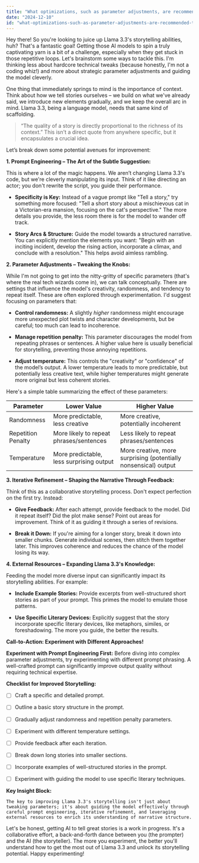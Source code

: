 ```yaml
---
title: "What optimizations, such as parameter adjustments, are recommended to improve Llama 3.3's performance for storytelling while reducing repetitive outputs?"
date: "2024-12-10"
id: "what-optimizations-such-as-parameter-adjustments-are-recommended-to-improve-llama-33s-performance-for-storytelling-while-reducing-repetitive-outputs"
---
```


Hey there! So you're looking to juice up Llama 3.3's storytelling abilities, huh?  That's a fantastic goal!  Getting those AI models to spin a truly captivating yarn is a bit of a challenge, especially when they get stuck in those repetitive loops. Let's brainstorm some ways to tackle this.  I'm thinking less about hardcore technical tweaks (because honestly, I'm not a coding whiz!) and more about strategic parameter adjustments and guiding the model cleverly.

One thing that immediately springs to mind is the importance of context.  Think about how we tell stories ourselves – we build on what we've already said, we introduce new elements gradually, and we keep the overall arc in mind.  Llama 3.3, being a language model, needs that same kind of scaffolding.

>“The quality of a story is directly proportional to the richness of its context.”  This isn't a direct quote from anywhere specific, but it encapsulates a crucial idea.

Let’s break down some potential avenues for improvement:


**1. Prompt Engineering – The Art of the Subtle Suggestion:**

This is where a lot of the magic happens. We aren’t changing Llama 3.3's code, but we're cleverly manipulating its input.  Think of it like directing an actor; you don't rewrite the script, you guide their performance.

*   **Specificity is Key:** Instead of a vague prompt like "Tell a story," try something more focused: "Tell a short story about a mischievous cat in a Victorian-era mansion, focusing on the cat's perspective."  The more details you provide, the less room there is for the model to wander off track.

*   **Story Arcs & Structure:**  Guide the model towards a structured narrative. You can explicitly mention the elements you want:  "Begin with an inciting incident, develop the rising action, incorporate a climax, and conclude with a resolution." This helps avoid aimless rambling.


**2. Parameter Adjustments – Tweaking the Knobs:**

While I'm not going to get into the nitty-gritty of specific parameters (that's where the real tech wizards come in), we can talk conceptually.  There are settings that influence the model's creativity, randomness, and tendency to repeat itself.  These are often explored through experimentation.  I'd suggest focusing on parameters that:

*   **Control randomness:** A slightly *higher* randomness might encourage more unexpected plot twists and character developments, but be careful; too much can lead to incoherence.

*   **Manage repetition penalty:** This parameter discourages the model from repeating phrases or sentences.  A higher value here is usually beneficial for storytelling, preventing those annoying repetitions.

*   **Adjust temperature:**  This controls the "creativity" or "confidence" of the model’s output. A lower temperature leads to more predictable, but potentially less creative text, while higher temperatures might generate more original but less coherent stories.

Here's a simple table summarizing the effect of these parameters:


| Parameter        | Lower Value                               | Higher Value                                   |
|-----------------|-------------------------------------------|-----------------------------------------------|
| Randomness       | More predictable, less creative            | More creative, potentially incoherent           |
| Repetition Penalty | More likely to repeat phrases/sentences     | Less likely to repeat phrases/sentences        |
| Temperature      | More predictable, less surprising output    | More creative, more surprising (potentially nonsensical) output |


**3. Iterative Refinement – Shaping the Narrative Through Feedback:**

Think of this as a collaborative storytelling process.  Don't expect perfection on the first try.  Instead:

*   **Give Feedback:** After each attempt, provide feedback to the model.  Did it repeat itself? Did the plot make sense? Point out areas for improvement.  Think of it as guiding it through a series of revisions.

*   **Break it Down:**  If you're aiming for a longer story, break it down into smaller chunks.  Generate individual scenes, then stitch them together later. This improves coherence and reduces the chance of the model losing its way.


**4.  External Resources – Expanding Llama 3.3's Knowledge:**

Feeding the model more diverse input can significantly impact its storytelling abilities.  For example:


*   **Include Example Stories:**  Provide excerpts from well-structured short stories as part of your prompt. This primes the model to emulate those patterns.

*   **Use Specific Literary Devices:** Explicitly suggest that the story incorporate specific literary devices, like metaphors, similes, or foreshadowing.  The more you guide, the better the results.

**Call-to-Action: Experiment with Different Approaches!**

**Experiment with Prompt Engineering First:** Before diving into complex parameter adjustments, try experimenting with different prompt phrasing.  A well-crafted prompt can significantly improve output quality without requiring technical expertise.


**Checklist for Improved Storytelling:**


- [ ]  Craft a specific and detailed prompt.
- [ ]  Outline a basic story structure in the prompt.
- [ ]  Gradually adjust randomness and repetition penalty parameters.
- [ ]  Experiment with different temperature settings.
- [ ]  Provide feedback after each iteration.
- [ ]  Break down long stories into smaller sections.
- [ ]  Incorporate examples of well-structured stories in the prompt.
- [ ]  Experiment with guiding the model to use specific literary techniques.


**Key Insight Block:**

```
The key to improving Llama 3.3's storytelling isn't just about tweaking parameters; it's about guiding the model effectively through careful prompt engineering, iterative refinement, and leveraging external resources to enrich its understanding of narrative structure.
```

Let's be honest, getting AI to tell great stories is a work in progress.  It's a collaborative effort, a back-and-forth dance between you (the prompter) and the AI (the storyteller). The more you experiment, the better you'll understand how to get the most out of Llama 3.3 and unlock its storytelling potential.  Happy experimenting!
